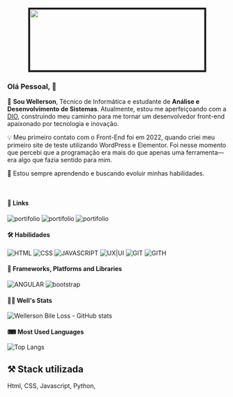 
<p align="center">
<img src="https://img.myloview.com.br/adesivos/front-end-development-minimal-infographic-web-banner-vector-front-end-it-sphere-html-and-css-code-internet-web-site-design-and-painting-illustration-700-222283240.jpg" width="400px" height="140px" border="4px">
</p>
 
### Olá Pessoal, 👋
🚀 <b>Sou Wellerson</b>, Técnico de Informática e estudante de <b>Análise e Desenvolvimento de Sistemas</b>. Atualmente, estou me aperfeiçoando com a
[DIO](https://www.dio.me/), construindo meu caminho para me tornar um desenvolvedor front-end apaixonado por tecnologia e inovação.

💡 Meu primeiro contato com o Front-End foi em 2022, quando criei meu primeiro site de teste utilizando WordPress e Elementor. Foi nesse momento que percebi que a programação era mais do que apenas uma ferramenta—era algo que fazia sentido para mim.

🎯 Estou sempre aprendendo e buscando evoluir minhas habilidades.
</p><br>





#### 🔗 Links

![portifolio](https://img.shields.io/badge/Portifólio-35495E.svg?Color=white)
![portifolio](https://img.shields.io/badge/Facebook-0A66C2.svg?=white)
![portifolio](https://img.shields.io/badge/Instagram-1d1F2.svg?Color=white)


#### 🛠 Habilidades

![HTML](https://img.shields.io/badge/html-red?style=for-the-badge&Color=white)
![CSS](https://img.shields.io/badge/css-blue?style=for-the-badge&logo=linkedin&logoColor=white)
![JAVASCRIPT](https://img.shields.io/badge/javascript-yellow?style=for-the-badge&logo=twitter&logoColor=white)
![UX|UI](https://img.shields.io/badge/UX|UI-gray?style=for-the-badge&logo=linkedin&logoColor=white)
![GIT](https://img.shields.io/badge/GIT-orange?style=for-the-badge&logo=twitter&logoColor=white)
![GITH](https://img.shields.io/badge/GITHUB-black?style=for-the-badge&logo=twitter&logoColor=white)

#### 📓 Frameworks, Platforms and Libraries
![ANGULAR](https://img.shields.io/badge/angular-red?style=for-the-badge&Color=white)
![bootstrap](https://img.shields.io/badge/bootstrap-purple?style=for-the-badge&Color=white)


#### 👨‍💻 Well's Stats
![Wellerson Bile Loss - GitHub stats](https://github-readme-stats.vercel.app/api?username=wellerson-abl&show_icons=true&theme=dracula)

#### ⌨ Most Used Languages
![Top Langs](https://github-readme-stats-git-masterrstaa-rickstaa.vercel.app/api/top-langs/?username=wellerson-abl&bg_color=000&border_color=30A3DC&title_color=E94D5F&text_color=FFF) 

## ⚒ Stack utilizada
Html, CSS, Javascript, Python,






<!--
**Wellerson-ABL/WELLERSON-ABL** is a ✨ _special_ ✨ repository because its `README.md` (this file) appears on your GitHub profile.



## Outras seções comuns em perfis do GitHub
👩‍💻 Trabalho atualmente na/no...

🧠 Estou aprendendo...

👯‍♀️ Procuro colaborar em...

🤔 Procuro ajuda com...

💬 Me pergunte sobre...

📫 Como entrar em contato comigo...

😄 Pronomes...

⚡️ Fatos engraçados...


## 🚀 Sobre mim
Eu sou uma pessoa desenvolvedora front-end...




### <u>Minhas Habilidades</u>   
### Soft Skills:
## [CONSTRUINDO!!]
|Experiencias 👇 |Resiliência|Trabalho Equipe|Flexibilidade|Empatia|Colaboração|Comunicação|Liderança|Comunicação||
|--|--|--|--|--|--|--|--|--|--|
|5 anos Gestão Negócios|⭐4.5|4.5⭐|||||||
|||||||||||
|||||||||||



-->
